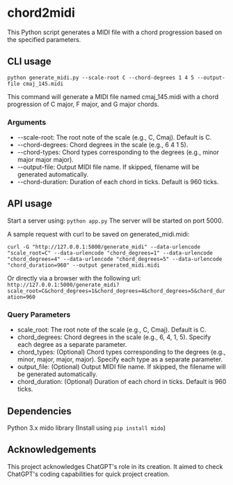 # chord2midi

This Python script generates a MIDI file with a chord progression based on the specified parameters.

## CLI usage

`python generate_midi.py --scale-root C --chord-degrees 1 4 5 --output-file cmaj_145.midi`

This command will generate a MIDI file named cmaj_145.midi with a chord progression of C major, F major, and G major chords.

### Arguments
* --scale-root: The root note of the scale (e.g., C, Cmaj). Default is C.
* --chord-degrees: Chord degrees in the scale (e.g., 6 4 1 5).
* --chord-types: Chord types corresponding to the degrees (e.g., minor major major major).
* --output-file: Output MIDI file name. If skipped, filename will be generated automatically.
* --chord-duration: Duration of each chord in ticks. Default is 960 ticks.

## API usage
Start a server using: `python app.py`
The server will be started on port 5000.

A sample request with curl to be saved on generated_midi.midi: 

```curl -G "http://127.0.0.1:5000/generate_midi" --data-urlencode "scale_root=C" --data-urlencode "chord_degrees=1" --data-urlencode "chord_degrees=4" --data-urlencode "chord_degrees=5" --data-urlencode "chord_duration=960" --output generated_midi.midi```

Or directly via a browser with the following url:
`http://127.0.0.1:5000/generate_midi?scale_root=C&chord_degrees=1&chord_degrees=4&chord_degrees=5&chord_duration=960`

### Query Parameters
* scale_root: The root note of the scale (e.g., C, Cmaj). Default is C.
* chord_degrees: Chord degrees in the scale (e.g., 6, 4, 1, 5). Specify each degree as a separate parameter.
* chord_types: (Optional) Chord types corresponding to the degrees (e.g., minor, major, major, major). Specify each type as a separate parameter.
* output_file: (Optional) Output MIDI file name. If skipped, the filename will be generated automatically.
* chord_duration: (Optional) Duration of each chord in ticks. Default is 960 ticks.

## Dependencies
Python 3.x
mido library (Install using `pip install mido`)

## Acknowledgements
This project acknowledges ChatGPT's role in its creation. It aimed to check ChatGPT's coding capabilities for quick project creation.
